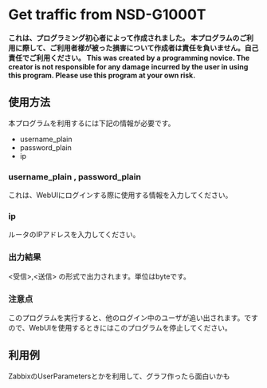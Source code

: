 # Get traffic from NSD-G1000T
__これは、プログラミング初心者によって作成されました。
本プログラムのご利用に際して、ご利用者様が被った損害について作成者は責任を負いません。自己責任でご利用ください。
This was created by a programming novice.
The creator is not responsible for any damage incurred by the user in using this program. Please use this program at your own risk.__
## 使用方法
本プログラムを利用するには下記の情報が必要です。
* username_plain
* password_plain
* ip
### username_plain , password_plain
これは、WebUIにログインする際に使用する情報を入力してください。
### ip
ルータのIPアドレスを入力してください。
### 出力結果
<受信>,<送信>
の形式で出力されます。単位はbyteです。
### 注意点
このプログラムを実行すると、他のログイン中のユーザが追い出されます。ですので、WebUIを使用するときにはこのプログラムを停止してください。
## 利用例
ZabbixのUserParametersとかを利用して、グラフ作ったら面白いかも